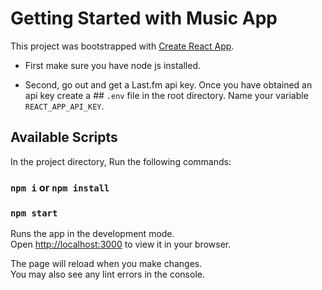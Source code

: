 # Getting Started with Music App

This project was bootstrapped with [Create React App](https://github.com/facebook/create-react-app).
- First make sure you have node js installed.

- Second, go out and get a Last.fm api key. Once you have obtained an api key create a ## `.env` file in the root directory. Name your variable `REACT_APP_API_KEY`.
  
## Available Scripts

In the project directory, Run the following commands:
### `npm i` or `npm install`
### `npm start`

Runs the app in the development mode.\
Open [http://localhost:3000](http://localhost:3000) to view it in your browser.

The page will reload when you make changes.\
You may also see any lint errors in the console.
